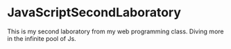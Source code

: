 # JavaScriptSecondLaboratory
This is my second laboratory from my web programming class. Diving more in the infinite pool of Js.
